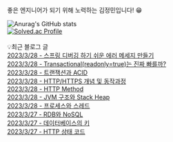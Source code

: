 
좋은 엔지니어가 되기 위해 노력하는 김정민입니다! 😁

![Anurag's GitHub stats](https://github-readme-stats.vercel.app/api?username=jungmini0601&show_icons=true&theme=radical)<br>
[![Solved.ac Profile](http://mazassumnida.wtf/api/v2/generate_badge?boj=kJungmin)](https://solved.ac/kJungmin/)<br><br>
💡최근 블로그 글<br>
[2023/3/28 - 스프링 디버깅 하기 쉬운 에러 메세지 만들기](https://jungmini-laboratory.tistory.com/15) <br>
[2023/3/28 - Transactional(readonly=true)는 진짜 빠를까?](https://jungmini-laboratory.tistory.com/14) <br>
[2023/3/28 - 트랜잭션과 ACID](https://jungmini-laboratory.tistory.com/13) <br>
[2023/3/28 - HTTP/HTTPS 개념 및 동작과정](https://jungmini-laboratory.tistory.com/12) <br>
[2023/3/28 - HTTP Method](https://jungmini-laboratory.tistory.com/11) <br>
[2023/3/28 - JVM 구조와 Stack Heap](https://jungmini-laboratory.tistory.com/10) <br>
[2023/3/28 - 프로세스와 스레드](https://jungmini-laboratory.tistory.com/9) <br>
[2023/3/27 - RDB와 NoSQL](https://jungmini-laboratory.tistory.com/8) <br>
[2023/3/27 - 데이터베이스의 키](https://jungmini-laboratory.tistory.com/7) <br>
[2023/3/27 - HTTP 상태 코드](https://jungmini-laboratory.tistory.com/6) <br>
